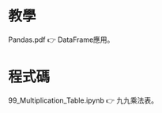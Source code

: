 # 教學
Pandas.pdf  👉 DataFrame應用。
                                                                                                                               
                                                                                                                              
# 程式碼
99_Multiplication_Table.ipynb 👉 九九乘法表。
